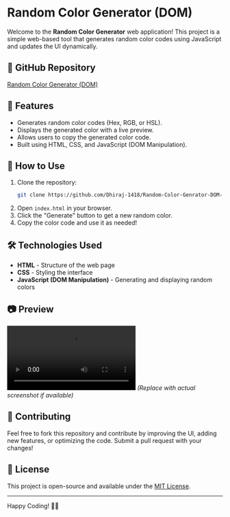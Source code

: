 # Random Color Generator (DOM)

Welcome to the **Random Color Generator** web application! This project is a simple web-based tool that generates random color codes using JavaScript and updates the UI dynamically.

## 🔗 GitHub Repository
[Random Color Generator (DOM)](https://github.com/Dhiraj-1418/Random-Color-Genrator-DOM-)

## 📌 Features
- Generates random color codes (Hex, RGB, or HSL).
- Displays the generated color with a live preview.
- Allows users to copy the generated color code.
- Built using HTML, CSS, and JavaScript (DOM Manipulation).

## 🚀 How to Use
1. Clone the repository:
   ```bash
   git clone https://github.com/Dhiraj-1418/Random-Color-Genrator-DOM-.git
   ```
2. Open `index.html` in your browser.
3. Click the "Generate" button to get a new random color.
4. Copy the color code and use it as needed!

## 🛠 Technologies Used
- **HTML** - Structure of the web page
- **CSS** - Styling the interface
- **JavaScript (DOM Manipulation)** - Generating and displaying random colors

## 📷 Preview
![Random Color Generator Preview](pre.mp4) *(Replace with actual screenshot if available)*

## 🤝 Contributing
Feel free to fork this repository and contribute by improving the UI, adding new features, or optimizing the code. Submit a pull request with your changes!

## 📜 License
This project is open-source and available under the [MIT License](LICENSE).

---
Happy Coding! 🎨🚀

